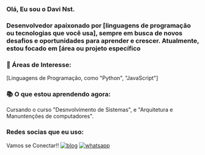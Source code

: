 ### Olá, Eu sou o Davi Nst. 

### Desenvolvedor apaixonado por [linguagens de programação ou tecnologias que você usa], sempre em busca de novos desafios e oportunidades para aprender e crescer. Atualmente, estou focado em [área ou projeto específico


### 🔬 Áreas de Interesse:

[Linguagens de Programação, como "Python", "JavaScript"]

### 📚 O que estou aprendendo agora:
Cursando o curso "Desnvolvimento de Sistemas", e "Arquitetura e Manuntençôes de computadores".



### Redes socias que eu uso:
Vamos se Conectar!!
[![blog](https://img.shields.io/badge/Instagram-E4405F?style=for-the-badge&logo=instagram&logoColor=white)](https://www.instagram.com/dav.l_?igsh=MXJ5NXFrdm8wNGltcw==)
[![whatsapp](https://img.shields.io/badge/WhatsApp-25D366?style=for-the-badge&logo=whatsapp&logoColor=white)](https://api.whatsapp.com/send?phone=5585992003469)
